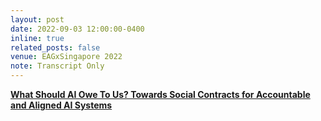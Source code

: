 ```yaml
---
layout: post
date: 2022-09-03 12:00:00-0400
inline: true
related_posts: false
venue: EAGxSingapore 2022
note: Transcript Only
---
```


[**What Should AI Owe To Us? Towards Social Contracts for Accountable and Aligned AI Systems**](https://www.alignmentforum.org/posts/Cty2rSMut483QgBQ2/)